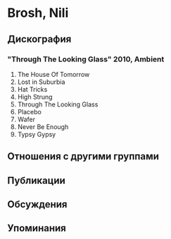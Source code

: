 # Brosh, Nili



## Дискография

### "Through The Looking Glass" 2010, Ambient

01. The House Of Tomorrow
02. Lost in Suburbia
03. Hat Tricks
04. High Strung
05. Through The Looking Glass
06. Placebo
07. Wafer
08. Never Be Enough
09. Typsy Gypsy


## Отношения с другими группами


## Публикации


## Обсуждения


## Упоминания

